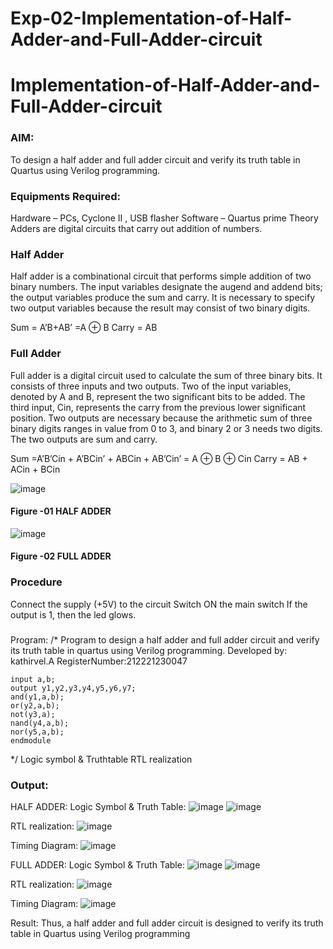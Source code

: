 # Exp-02-Implementation-of-Half-Adder-and-Full-Adder-circuit

# Implementation-of-Half-Adder-and-Full-Adder-circuit
### AIM:
To design a half adder and full adder circuit and verify its truth table in Quartus using Verilog programming.

### Equipments Required:
Hardware – PCs, Cyclone II , USB flasher
Software – Quartus prime
Theory
Adders are digital circuits that carry out addition of numbers.

### Half Adder
Half adder is a combinational circuit that performs simple addition of two binary numbers. The input variables designate the augend and addend bits; the output variables produce the sum and carry. It is necessary to specify two output variables because the result may consist of two binary digits.

Sum = A’B+AB’ =A ⊕ B Carry = AB

### Full Adder
Full adder is a digital circuit used to calculate the sum of three binary bits. It consists of three inputs and two outputs. Two of the input variables, denoted by A and B, represent the two significant bits to be added. The third input, Cin, represents the carry from the previous lower significant position. Two outputs are necessary because the arithmetic sum of three binary digits ranges in value from 0 to 3, and binary 2 or 3 needs two digits. The two outputs are sum and carry.

Sum =A’B’Cin + A’BCin’ + ABCin + AB’Cin’ = A ⊕ B ⊕ Cin Carry = AB + ACin + BCin

 ![image](https://user-images.githubusercontent.com/36288975/163552156-a13e5a56-c638-4110-97d9-8896907c8d25.png)

#### Figure -01 HALF ADDER 


![image](https://user-images.githubusercontent.com/36288975/163552057-b3547877-6d07-45b4-b7e0-bcfebfad9e1d.png)

#### Figure -02 FULL ADDER 

### Procedure

Connect the supply (+5V) to the circuit
Switch ON the main switch
If the output is 1, then the led glows.
### 
Program:
/*
Program to design a half adder and full adder circuit and verify its truth table in quartus using Verilog programming.
Developed by: kathirvel.A
RegisterNumber:212221230047
```module basicgates(a,b,y1,y2,y3,y4,y5);
input a,b;
output y1,y2,y3,y4,y5,y6,y7;
and(y1,a,b);
or(y2,a,b);
not(y3,a);
nand(y4,a,b);
nor(y5,a,b);
endmodule
```
*/
Logic symbol & Truthtable
RTL realization

### Output:
HALF ADDER:
Logic Symbol & Truth Table:
![image](https://user-images.githubusercontent.com/94911373/165544155-7db64993-2da0-4acb-b841-5412811346af.png)
![image](https://user-images.githubusercontent.com/94911373/165544224-088c3152-a17b-4472-b83a-38a187790e49.png)

RTL realization:
![image](https://user-images.githubusercontent.com/94911373/165544334-657cbf7d-7d43-463f-87ef-1f0799900b42.png)

Timing Diagram:
![image](https://user-images.githubusercontent.com/94911373/165544605-349bb576-7839-442d-ac91-c2fd73825cbe.png)

FULL ADDER:
Logic Symbol & Truth Table:
![image](https://user-images.githubusercontent.com/94911373/165544720-2bc24b3c-53e3-465c-ba70-7e4d2b60c14d.png)
![image](https://user-images.githubusercontent.com/94911373/165544761-deea7d2d-2cec-4ea5-be3d-8902f9d81c6c.png)

RTL realization:
![image](https://user-images.githubusercontent.com/94911373/165544916-8ba2e088-5322-49e1-8316-e5a701983d56.png)

Timing Diagram:
![image](https://user-images.githubusercontent.com/94911373/165545068-8817930f-c3d2-41b1-b41f-8f9864b9c34d.png)

Result:
Thus, a half adder and full adder circuit is designed to verify its truth table in Quartus using Verilog programming



